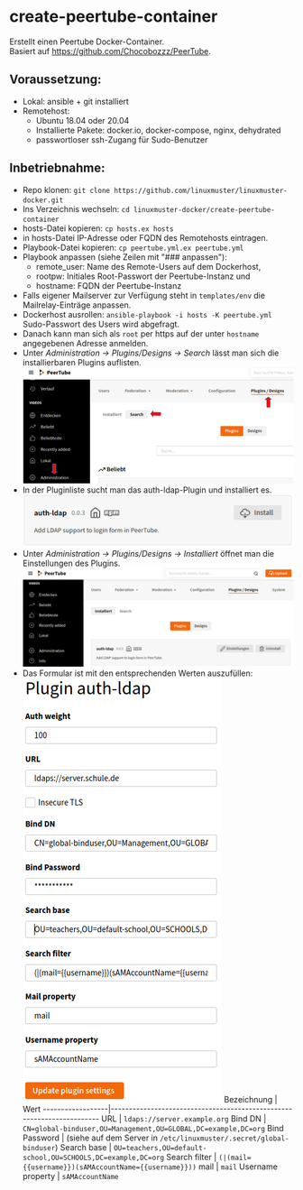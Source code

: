 # create-peertube-container

Erstellt einen Peertube Docker-Container.  
Basiert auf https://github.com/Chocobozzz/PeerTube.

## Voraussetzung:

* Lokal: ansible + git installiert
* Remotehost:
  - Ubuntu 18.04 oder 20.04
  - Installierte Pakete: docker.io, docker-compose, nginx, dehydrated
  - passwortloser ssh-Zugang für Sudo-Benutzer

## Inbetriebnahme:

* Repo klonen: ``git clone https://github.com/linuxmuster/linuxmuster-docker.git``
* Ins Verzeichnis wechseln: ``cd linuxmuster-docker/create-peertube-container``
* hosts-Datei kopieren: ``cp hosts.ex hosts``
* in hosts-Datei IP-Adresse oder FQDN des Remotehosts eintragen.
* Playbook-Datei kopieren: ``cp peertube.yml.ex peertube.yml``
* Playbook anpassen (siehe Zeilen mit "### anpassen"):
  - remote_user: Name des Remote-Users auf dem Dockerhost,
  - rootpw: Initiales Root-Passwort der Peertube-Instanz und
  - hostname: FQDN der Peertube-Instanz
* Falls eigener Mailserver zur Verfügung steht in ``templates/env`` die Mailrelay-Einträge anpassen.
* Dockerhost ausrollen: ``ansible-playbook -i hosts -K peertube.yml``
  Sudo-Passwort des Users wird abgefragt.
* Danach kann man sich als ``root`` per https auf der unter ``hostname`` angegebenen Adresse anmelden.
* Unter _Administration -> Plugins/Designs -> Search_ lässt man sich die installierbaren Plugins auflisten.
  ![Peertube Plugins](pt-plugins.png)
* In der Pluginliste sucht man das auth-ldap-Plugin und installiert es.
  ![Peertube Plugins](auth-ldap-installieren.png)
* Unter _Administration -> Plugins/Designs -> Installiert_ öffnet man die Einstellungen des Plugins.
  ![Peertube Plugins](auth-ldap-einrichten1.png)
* Das Formular ist mit den entsprechenden Werten auszufüllen:  
  ![Peertube Plugins](auth-ldap-einrichten2.png)
  Bezeichnung       | Wert
  ------------------|-----------------------------------------------------------------------
  URL               | ``ldaps://server.example.org``
  Bind DN           | ``CN=global-binduser,OU=Management,OU=GLOBAL,DC=example,DC=org``
  Bind Password     | (siehe auf dem Server in ``/etc/linuxmuster/.secret/global-binduser``)
  Search base       | ``OU=teachers,OU=default-school,OU=SCHOOLS,DC=example,DC=org``
  Search filter     | ``(|(mail={{username}})(sAMAccountName={{username}}))``
  mail              | ``mail``
  Username property | ``sAMAccountName``
